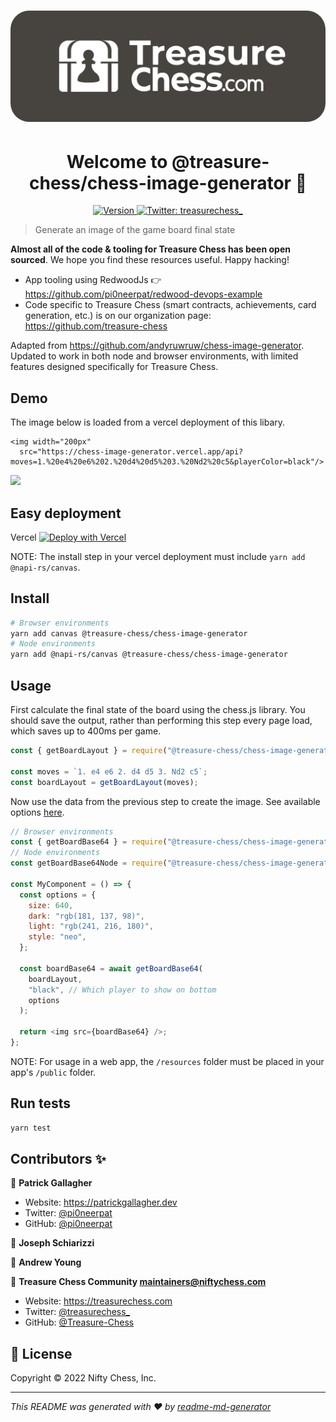 <h1 align="center"><img width="600" style="border-radius: 30px;" src="https://github.com/treasure-chess/treasure-chess/blob/main/github-header.png?raw=true"/></h1>
<h1 align="center">Welcome to @treasure-chess/chess-image-generator 👋</h1>

<p align="center">
  <a href="https://www.npmjs.com/package/@treasure-chess/chess-image-generator" target="_blank">
  <img alt="Version" src="https://img.shields.io/npm/v/@treasure-chess/chess-image-generator.svg">
  </a>
  <a href="https://twitter.com/treasurechess_" target="_blank">
    <img alt="Twitter: treasurechess_" src="https://img.shields.io/twitter/follow/treasurechess_.svg?style=social" />
  </a>
</p>

> Generate an image of the game board final state

**Almost all of the code & tooling for Treasure Chess has been open sourced**. We hope you find these resources useful. Happy hacking!

- App tooling using RedwoodJs 👉 https://github.com/pi0neerpat/redwood-devops-example
- Code specific to Treasure Chess (smart contracts, achievements, card generation, etc.) is on our organization page: https://github.com/treasure-chess

Adapted from https://github.com/andyruwruw/chess-image-generator. Updated to work in both node and browser environments, with limited features designed specifically for Treasure Chess.

## Demo

The image below is loaded from a vercel deployment of this libary.

```
<img width="200px"
  src="https://chess-image-generator.vercel.app/api?moves=1.%20e4%20e6%202.%20d4%20d5%203.%20Nd2%20c5&playerColor=black"/>
```

<img width="200px" src="https://chess-image-generator.vercel.app/api?moves=1.%20e4%20e6%202.%20d4%20d5%203.%20Nd2%20c5&playerColor=black"/>

## Easy deployment

Vercel [![Deploy with Vercel](https://vercel.com/button)](https://vercel.com/new/clone?repository-url=https%3A%2F%2Fgithub.com/treasure-chess/chess-image-generator)

NOTE: The install step in your vercel deployment must include `yarn add @napi-rs/canvas`.

## Install

```sh
# Browser environments
yarn add canvas @treasure-chess/chess-image-generator
# Node environments
yarn add @napi-rs/canvas @treasure-chess/chess-image-generator
```

## Usage

First calculate the final state of the board using the chess.js library. You should save the output, rather than performing this step every page load, which saves up to 400ms per game.

```js
const { getBoardLayout } = require("@treasure-chess/chess-image-generator");

const moves = `1. e4 e6 2. d4 d5 3. Nd2 c5`;
const boardLayout = getBoardLayout(moves);
```

Now use the data from the previous step to create the image. See available options [here](https://github.com/andyruwruw/chess-image-generator).

```js
// Browser environments
const { getBoardBase64 } = require("@treasure-chess/chess-image-generator");
// Node environments
const getBoardBase64Node = require("@treasure-chess/chess-image-generator/src/node/getBoardBase64-node");

const MyComponent = () => {
  const options = {
    size: 640,
    dark: "rgb(181, 137, 98)",
    light: "rgb(241, 216, 180)",
    style: "neo",
  };

  const boardBase64 = await getBoardBase64(
    boardLayout,
    "black", // Which player to show on bottom
    options
  );

  return <img src={boardBase64} />;
};
```

NOTE: For usage in a web app, the `/resources` folder must be placed in your app's `/public` folder.

## Run tests

```sh
yarn test
```

## Contributors ✨

👤 **Patrick Gallagher**

- Website: https://patrickgallagher.dev
- Twitter: [@pi0neerpat](https://twitter.com/pi0neerpat)
- GitHub: [@pi0neerpat](https://github.com/pi0neerpat)

👤 **Joseph Schiarizzi**

👤 **Andrew Young**

👤 **Treasure Chess Community <maintainers@niftychess.com>**

- Website: https://treasurechess.com
- Twitter: [@treasurechess\_](https://twitter.com/treasurechess_)
- GitHub: [@Treasure-Chess](https://github.com/Treasure-Chess)

## 📝 License

Copyright © 2022 Nifty Chess, Inc.

---

_This README was generated with ❤️ by [readme-md-generator](https://github.com/kefranabg/readme-md-generator)_
